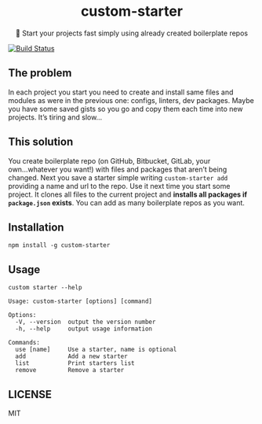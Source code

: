 <h1 align="center">custom-starter</h1>

<p align="center">🚀 Start your projects fast simply using already created boilerplate repos</p>

[![Build Status](https://travis-ci.org/jediyozh/custom-starter.svg?branch=master)](https://travis-ci.org/jediyozh/custom-starter)

## The problem

In each project you start you need to create and install same files and modules as were in the previous one: configs, linters, dev packages. Maybe you have some saved gists so you go and copy them each time into new projects. It’s tiring and slow…

## This solution

You create boilerplate repo (on GitHub, Bitbucket, GitLab, your own...whatever you want!) with files and packages that aren’t being changed. Next you save a starter simple writing `custom-starter add` providing a name and url to the repo. Use it next time you start some project. It clones all files to the current project and **installs all packages if `package.json` exists**. You can add as many boilerplate repos as you want.

## Installation

`npm install -g custom-starter`

## Usage

`custom starter --help`

```
Usage: custom-starter [options] [command]

Options:
  -V, --version  output the version number
  -h, --help     output usage information

Commands:
  use [name]     Use a starter, name is optional
  add            Add a new starter
  list           Print starters list
  remove         Remove a starter
```

## LICENSE

MIT
